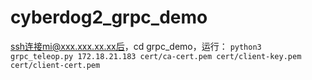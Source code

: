 # cyberdog2_grpc_demo
ssh连接mi@xxx.xxx.xx.xx后，cd grpc_demo，运行：
```python3 grpc_teleop.py 172.18.21.183 cert/ca-cert.pem cert/client-key.pem cert/client-cert.pem```
